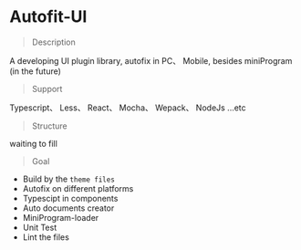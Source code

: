 # Autofit-UI

> Description

A developing UI plugin library, autofix in PC、 Mobile, besides miniProgram (in the future)


> Support

Typescript、  Less、  React、  Mocha、 Wepack、 NodeJs ...etc


> Structure

 waiting to fill


> Goal

* Build by the `theme files`
* Autofix on different platforms
* Typescipt in components
* Auto documents creator
* MiniProgram-loader
* Unit Test
* Lint the files
